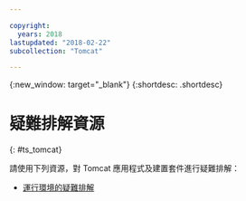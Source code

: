```yaml
---

copyright:
  years: 2018
lastupdated: "2018-02-22"
subcollection: "Tomcat"

---
```


{:new_window: target="_blank"}
{:shortdesc: .shortdesc}

# 疑難排解資源
{: #ts_tomcat}

請使用下列資源，對 Tomcat 應用程式及建置套件進行疑難排解：

* [運行環境的疑難排解](/docs/runtimes-common/ts_runtimes.html#runtimes)
